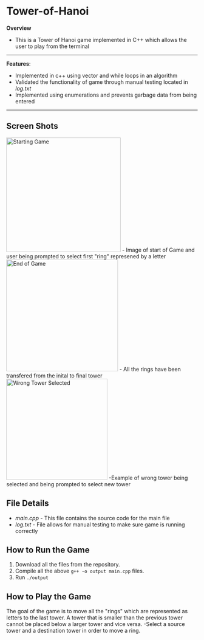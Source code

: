 # Tower-of-Hanoi
**Overview**
- This is a Tower of Hanoi game implemented in C++ which allows the user to play from the terminal
----
**Features**:
- Implemented in c++ using vector and while loops in an algorithm
- Validated the functionality of game through manual testing located in *log.txt*
- Implemented using enumerations and prevents garbage data from being entered
----

## Screen Shots
<img width="301" alt="Starting Game" src="https://user-images.githubusercontent.com/92644639/162793784-b078b63d-0425-4d9b-b19f-a80c01b8acb4.png">
- Image of start of Game and user being prompted to select first "ring" represened by a letter
<img width="294" alt="End of Game" src="https://user-images.githubusercontent.com/92644639/162794038-83510ed7-9a6c-4800-a6e7-c9e02eb262c3.png">
- All the rings have been transfered from the inital to final tower
<img width="266" alt="Wrong Tower Selected" src="https://user-images.githubusercontent.com/92644639/162794111-31baafb2-5287-4616-9c1c-1fe5c9146bab.png">
-Example of wrong tower being selected and being prompted to select new tower

## File Details
- *main.cpp* - This file contains the source code for the main file
- *log.txt* - File allows for manual testing to make sure game is running correctly

## How to Run the Game
1. Download all the files from the repository.
2. Compile all the above `g++ -o output main.cpp` files.
3. Run `./output`

## How to Play the Game
The goal of the game is to move all the "rings" which are represented as letters to the last tower.
A tower that is smaller than the previous tower cannot be placed below a larger tower and vice versa.
-Select a source tower and a destination tower in order to move a ring.
